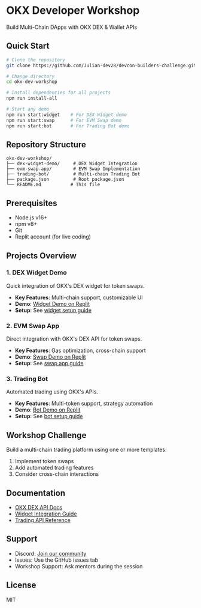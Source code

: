 # OKX Developer Workshop
Build Multi-Chain DApps with OKX DEX & Wallet APIs

## Quick Start
```bash
# Clone the repository
git clone https://github.com/Julian-dev28/devcon-builders-challenge.git

# Change directory
cd okx-dev-workshop

# Install dependencies for all projects
npm run install-all

# Start any demo
npm run start:widget    # For DEX Widget demo
npm run start:swap      # For EVM Swap demo
npm run start:bot       # For Trading Bot demo
```

## Repository Structure
```
okx-dev-workshop/
├── dex-widget-demo/     # DEX Widget Integration
├── evm-swap-app/        # EVM Swap Implementation
├── trading-bot/         # Multi-chain Trading Bot
├── package.json         # Root package.json
└── README.md           # This file
```

## Prerequisites
- Node.js v16+
- npm v8+
- Git
- Replit account (for live coding)

## Projects Overview

### 1. DEX Widget Demo
Quick integration of OKX's DEX widget for token swaps.
- **Key Features**: Multi-chain support, customizable UI
- **Demo**: [Widget Demo on Replit](https://replit.com/@Juliandev28/dex-widget-demo)
- **Setup**: See [widget setup guide](./dex-widget-demo/README.md)

### 2. EVM Swap App
Direct integration with OKX's DEX API for token swaps.
- **Key Features**: Gas optimization, cross-chain support
- **Demo**: [Swap Demo on Replit](https://replit.com/@Juliandev28/okx-os-evm-swap-app)
- **Setup**: See [swap app guide](./evm-swap-app/README.md)

### 3. Trading Bot
Automated trading using OKX's APIs.
- **Key Features**: Multi-token support, strategy automation
- **Demo**: [Bot Demo on Replit](https://replit.com/@Juliandev28/OKX-OS-Trading-Bot)
- **Setup**: See [bot setup guide](./trading-bot/README.md)

## Workshop Challenge
Build a multi-chain trading platform using one or more templates:
1. Implement token swaps
2. Add automated trading features
3. Consider cross-chain interactions

## Documentation
- [OKX DEX API Docs](https://www.okx.com/docs-v5/en/)
- [Widget Integration Guide](https://www.okx.com/docs-v5/en/)
- [Trading API Reference](https://www.okx.com/docs-v5/en/)

## Support
- Discord: [Join our community](#)
- Issues: Use the GitHub issues tab
- Workshop Support: Ask mentors during the session

## License
MIT